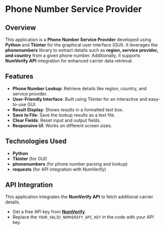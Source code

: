 # Phone Number Service Provider

## Overview
This application is a **Phone Number Service Provider** developed using **Python** and **Tkinter** for the graphical user interface (GUI). It leverages the **phonenumbers** library to extract details such as **region, service provider, and country** from a given phone number. Additionally, it supports **NumVerify API** integration for enhanced carrier data retrieval.

## Features
- **Phone Number Lookup**: Retrieve details like region, country, and service provider.
- **User-Friendly Interface**: Built using Tkinter for an interactive and easy-to-use GUI.
- **Result Display**: Shows results in a formatted text box.
- **Save to File**: Save the lookup results as a text file.
- **Clear Fields**: Reset input and output fields.
- **Responsive UI**: Works on different screen sizes.

## Technologies Used
- **Python**
- **Tkinter** (for GUI)
- **phonenumbers** (for phone number parsing and lookup)
- **requests** (for API integration with NumVerify)

## API Integration
This application integrates the **NumVerify API** to fetch additional carrier details.
- Get a free API key from **[NumVerify](https://numverify.com/)**.
- Replace the `YOUR_VALID_NUMVERIFY_API_KEY` in the code with your API key.


